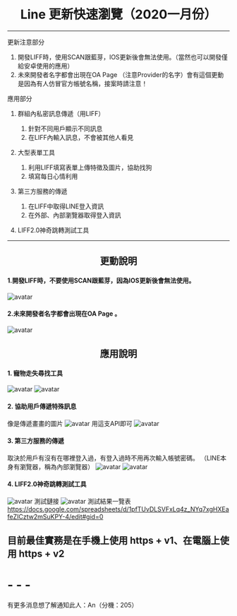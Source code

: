 # <center>Line 更新快速瀏覽（2020一月份）</center> 
<p align="right"></p>

- - -
更新注意部分
1. 開發LIFF時，使用SCAN跟藍芽，IOS更新後會無法使用。（當然也可以開發僅給安卓使用的應用）
2. 未來開發者名字都會出現在OA Page （注意Provider的名字）會有這個更動是因為有人仿冒官方帳號名稱，接案時請注意！


應用部分
1. 群組內私密訊息傳遞（用LIFF）
   1. 針對不同用戶顯示不同訊息
   2. 在LIFF內輸入訊息，不會被其他人看見

2. 大型表單工具
   1. 利用LIFF填寫表單上傳特徵及圖片，協助找狗
   2. 填寫每日心情利用
3. 第三方服務的傳遞
   1. 在LIFF中取得LINE登入資訊
   2. 在外部、內部瀏覽器取得登入資訊
4. LIFF2.0神奇跳轉測試工具


- - -
## <center>更動說明</center>
#### 1.開發LIFF時，不要使用SCAN跟藍芽，因為IOS更新後會無法使用。
![avatar](https://i.imgur.com/hSrxVIy.png)
#### 2.未來開發者名字都會出現在OA Page 。
![avatar](https://i.imgur.com/BfBV5ha.jpg)
## <center>應用說明</center>

#### 1. 寵物走失尋找工具
![avatar](https://i.imgur.com/OYN8UxY.png)
![avatar](https://i.imgur.com/g2p0XfH.png)
#### 2. 協助用戶傳遞特殊訊息
像是傳遞畫畫的圖片
![avatar](https://i.imgur.com/AqwgIwI.png)
用這支API即可
![avatar](https://i.imgur.com/pCKdmtw.png)
#### 3. 第三方服務的傳遞
取決於用戶有沒有在哪裡登入過，有登入過時不用再次輸入帳號密碼。
（LINE本身有瀏覽器，稱為內部瀏覽器）
![avatar](https://i.imgur.com/n8rlG1K.png)
![avatar](https://i.imgur.com/w9jDCN7.png)

#### 4. LIFF2.0神奇跳轉測試工具
![avatar](https://i.imgur.com/NrkCJcl.png)
測試鏈接
![avatar](https://i.imgur.com/OcLLT6e.png)
測試結果一覽表
https://docs.google.com/spreadsheets/d/1pfTUvDLSVFxLq4z_NYq7xgHXEafeZICztw2mSuKPY-4/edit#gid=0



## 目前最佳實務是在手機上使用 https + v1、在電腦上使用 https + v2 






# - - -

有更多消息想了解通知此人：An（分機：205）